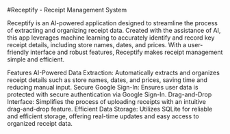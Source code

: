 #Receptify - Receipt Management System

Receptify is an AI-powered application designed to streamline the process of extracting and organizing receipt data. Created with the assistance of AI, this app leverages machine learning to accurately identify and record key receipt details, including store names, dates, and prices. With a user-friendly interface and robust features, Receptify makes receipt management simple and efficient.

Features
AI-Powered Data Extraction: Automatically extracts and organizes receipt details such as store names, dates, and prices, saving time and reducing manual input.
Secure Google Sign-In: Ensures user data is protected with secure authentication via Google Sign-In.
Drag-and-Drop Interface: Simplifies the process of uploading receipts with an intuitive drag-and-drop feature.
Efficient Data Storage: Utilizes SQLite for reliable and efficient storage, offering real-time updates and easy access to organized receipt data.
